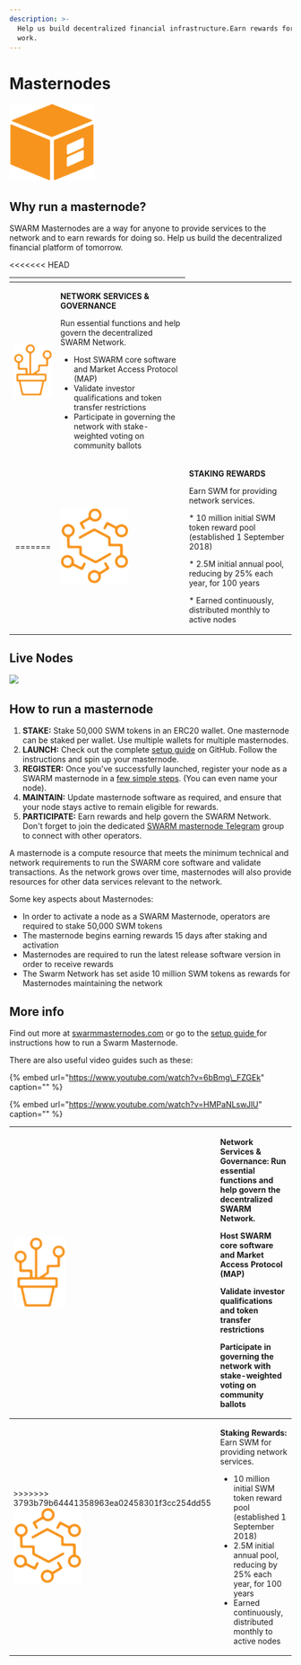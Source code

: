 ```yaml
---
description: >-
  Help us build decentralized financial infrastructure.Earn rewards for your
  work.
---
```


# Masternodes

![](../../.gitbook/assets/mn.png)

## **Why run a masternode?**

SWARM Masternodes are a way for anyone to provide services to the network and to earn rewards for doing so. Help us build the decentralized financial platform of tomorrow.

<table>
  <thead>
    <tr>
      <th style="text-align:center"></th>
      <th style="text-align:left"></th>
    </tr>
  </thead>
  <tbody>
    <tr>
      <td style="text-align:center">
        <img src="../../.gitbook/assets/mn-network-governance.png" alt/>
      </td>
      <td style="text-align:left">
        <p><b>NETWORK SERVICES &amp; GOVERNANCE</b>
        </p>
        <p>Run essential functions and help govern the decentralized SWARM Network.</p>
        <ul>
          <li>Host SWARM core software and Market Access Protocol (MAP)</li>
          <li>Validate investor qualifications and token transfer restrictions</li>
          <li>Participate in governing the network with stake-weighted voting on community
            ballots</li>
        </ul>
      </td>
    </tr>
    <tr>
<<<<<<< HEAD
      <td style="text-align:center">
=======
      <td style="text-align:left">
        <img src="../../.gitbook/assets/mn-staking-rewards.png" alt/>
      </td>
      <td style="text-align:left">
        <p><b>STAKING REWARDS</b>
        </p>
        <p>Earn SWM for providing network services.</p>
        <p>* 10 million initial SWM token reward pool (established 1 September 2018)</p>
        <p>* 2.5M initial annual pool, reducing by 25% each year, for 100 years</p>
        <p>* Earned continuously, distributed monthly to active nodes</p>
      </td>
    </tr>
  </tbody>
</table><table>
  <thead>
    <tr>
      <th style="text-align:left">
        <img src="../../.gitbook/assets/mn-network-governance.png" alt/>
      </th>
      <th style="text-align:left">
        <p><b>Network Services &amp; Governance:</b> Run essential functions and help
          govern the decentralized SWARM Network.</p>
        <p>Host SWARM core software and Market Access Protocol (MAP)</p>
        <p>Validate investor qualifications and token transfer restrictions</p>
        <p>Participate in governing the network with stake-weighted voting on community
          ballots</p>
      </th>
    </tr>
  </thead>
  <tbody>
    <tr>
      <td style="text-align:left">
>>>>>>> 3793b79b64441358963ea02458301f3cc254dd55
        <img src="../../.gitbook/assets/mn-staking-rewards.png" alt/>
      </td>
      <td style="text-align:left">
        <p><b>Staking Rewards:</b> Earn SWM for providing network services.</p>
        <ul>
          <li>10 million initial SWM token reward pool (established 1 September 2018)</li>
          <li>2.5M initial annual pool, reducing by 25% each year, for 100 years</li>
          <li>Earned continuously, distributed monthly to active nodes</li>
        </ul>
      </td>
    </tr>
  </tbody>

## Live Nodes

[![](../.gitbook/assets/mn-dashboard.png)](https://masternodes.swarmnetwork.org/#/)

## **How to run a masternode**

1. **STAKE:** Stake 50,000 SWM tokens in an ERC20 wallet. One masternode can be staked per wallet. Use multiple wallets for multiple masternodes.
2. **LAUNCH:** Check out the complete [setup guide](https://github.com/swarmfund/swarm-masternode) on GitHub. Follow the instructions and spin up your masternode.
3. **REGISTER:** Once you've successfully launched, register your node as a SWARM masternode in a [few simple steps](https://masternodes.swarm.fund/#/register). \(You can even name your node\).
4. **MAINTAIN:** Update masternode software as required, and ensure that your node stays active to remain eligible for rewards.
5. **PARTICIPATE:** Earn rewards and help govern the SWARM Network. Don't forget to join the dedicated [SWARM masternode Telegram](https://t.me/swarmmasternodes) group to connect with other operators. 

A masternode is a compute resource that meets the minimum technical and network requirements to run the SWARM core software and validate transactions. As the network grows over time, masternodes will also provide resources for other data services relevant to the network.

Some key aspects about Masternodes:

* In order to activate a node as a SWARM Masternode, operators are required to stake 50,000 SWM tokens
* The masternode begins earning rewards 15 days after staking and activation
* Masternodes are required to run the latest release software version in order to receive rewards
* The Swarm Network has set aside 10 million SWM tokens as rewards for Masternodes maintaining the network

## **More info**

Find out more at [swarmmasternodes.com](https://www.swarmmasternodes.com/) or go to the [setup guide ](https://swm.by/howtomasternode)for instructions how to run a Swarm Masternode.

There are also useful video guides such as these:

{% embed url="https://www.youtube.com/watch?v=6bBmg\_FZGEk" caption="" %}

{% embed url="https://www.youtube.com/watch?v=HMPaNLswJlU" caption="" %}

